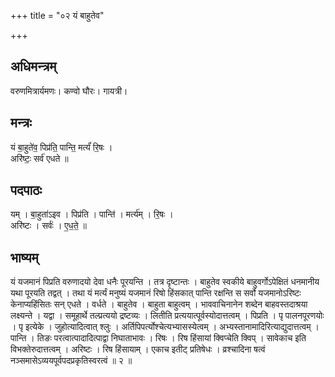 +++
title = "०२ यं बाहुतेव"

+++
## अधिमन्त्रम्
वरुणमित्रार्यमणः। कण्वो घौरः। गायत्री।

## मन्त्रः
यं बा॒हुते॑व॒ पिप्र॑ति॒ पान्ति॒ मर्त्यं॑ रि॒षः ।  
अरि॑ष्टः॒ सर्व॑ एधते ॥

## पदपाठः
यम् । बा॒हुता॑ऽइव । पिप्र॑ति । पान्ति॑ । मर्त्य॑म् । रि॒षः ।  
अरि॑ष्टः । सर्वः॑ । ए॒ध॒ते॒ ॥

## भाष्यम्
यं यजमानं पिप्रति वरुणादयो देवा धनैः पूरयन्ति । तत्र दृष्टान्तः । बाहुतेव स्वकीये बाहुवर्गोऽपेक्षितं धनमानीय यथा पूरयति तद्वत् । तथा यं मर्त्यं मनुष्यं यजमानं रिषो हिंसकात् पान्ति रक्षन्ति स सर्वो यजमानोऽरिष्टः केनाप्यहिंसितः सन् एधते । वर्धते । बाहुतेव । बाहुता बाहुत्वम् । भाववाचिनानेन शब्देन बाहवस्तदाश्रया लक्ष्यन्ते । यद्वा । समूहार्थे तल्प्रत्ययो द्रष्टव्यः । लितीति प्रत्ययात्पूर्वस्योदात्तत्वम् । पिप्रति । पृ पालनपूरणयोः । पृ इत्येके । जुहोत्यादित्वात् श्लुः । अर्तिपिपर्त्योश्चेत्यभ्यासस्येत्वम् । अभ्यस्तानामादिरित्याद्युदात्तत्वम् । पान्ति । तिङः परत्वात्पादादित्पाद्वा निघाताभावः । रिषः । रिष हिंसायां क्विप्चेति क्विप् । सावेकाच इति विभक्तेरुदात्तत्वम् । अरिष्टः । रिष हिंसायाम् । एकाच इतीट् प्रतिषेधः । व्रश्चादिना षत्वं नञ्समासेऽव्ययपूर्वपदप्रकृतिस्वरत्वं ॥ २ ॥
